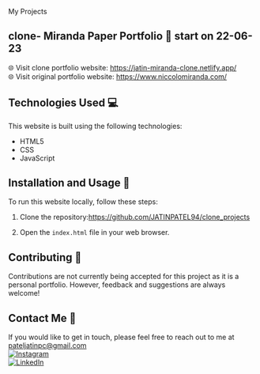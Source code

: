 My Projects

## clone- Miranda Paper Portfolio 📄 start on 22-06-23
🌐 Visit clone  portfolio website: https://jatin-miranda-clone.netlify.app/ <br>
🌐 Visit original portfolio website: https://www.niccolomiranda.com/

## Technologies Used 💻

This website is built using the following technologies:

- HTML5
- CSS
- JavaScript

## Installation and Usage 🚀

To run this website locally, follow these steps:

1. Clone the repository:https://github.com/JATINPATEL94/clone_projects

2. Open the `index.html` file in your web browser.

## Contributing 🤝

Contributions are not currently being accepted for this project as it is a personal portfolio. However, feedback and suggestions are always welcome!

## Contact Me 📧

If you would like to get in touch, please feel free to reach out to me at  pateljatinpc@gmail.com 
<br>[![Instagram](https://img.shields.io/badge/Instagram-%40JATIN_PATEL_94-orange)](https://www.instagram.com/jatin_patel_94/)
<br>[![LinkedIn](https://img.shields.io/badge/LinkedIn-JATINPATEL-blue)](https://www.linkedin.com/in/jatin-patel-098067271/)
